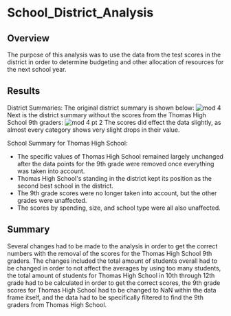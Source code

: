 # School_District_Analysis
## Overview
The purpose of this analysis was to use the data from the test scores in the district in order to determine budgeting and other allocation of resources for the next school year.
## Results
District Summaries:
The original district summary is shown below:
![mod 4](https://user-images.githubusercontent.com/89167956/153621607-8d55d65f-3a84-4600-a4e0-c84f225a048a.PNG)
Next is the district summary without the scores from the Thomas High School 9th graders:
![mod 4 pt 2](https://user-images.githubusercontent.com/89167956/153621700-c24bc315-7a55-4493-9d41-7ba72b1e052e.PNG)
The scores did effect the data slightly, as almost every category shows very slight drops in their value.

School Summary for Thomas High School:
- The specific values of Thomas High School remained largely unchanged after the data points for the 9th grade were removed once everything was taken into account.
- Thomas High School's standing in the district kept its position as the second best school in the district.
- The 9th grade scores were no longer taken into account, but the other grades were unaffected.
- The scores by spending, size, and school type were all also unaffected.

## Summary
Several changes had to be made to the analysis in order to get the correct numbers with the removal of the scores for the Thomas High School 9th graders. The changes included the total amount of students overall had to be changed in order to not affect the averages by using too many students, the total amount of students for Thomas High School in 10th through 12th grade had to be calculated in order to get the correct scores, the 9th grade scores for Thomas High School had to be changed to NaN within the data frame itself, and the data had to be specifically filtered to find the 9th graders from Thomas High School.
